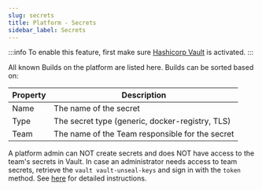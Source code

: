 ```yaml
---
slug: secrets
title: Platform - Secrets
sidebar_label: Secrets
---
```


:::info
To enable this feature, first make sure [Hashicorp Vault](../../apps/vault.md) is activated.
:::

All known Builds on the platform are listed here. Builds can be sorted based on:

| Property      | Description                                            |
| ------------- | ------------------------------------------------------ |
| Name          | The name of the secret                                 |
| Type          | The secret type (generic, docker-registry, TLS)        |
| Team          | The name of the Team responsible for the secret        |

A platform admin can NOT create secrets and does NOT have access to the team's secrets in Vault. In case an administrator needs access to team secrets, retrieve the `vault vault-unseal-keys` and sign in with the `token` method. See [here](/docs/apps/vault.md) for detailed instructions.